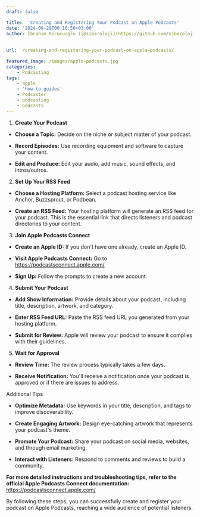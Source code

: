 ```yaml
---
draft: false

title:  'Creating and Registering Your Podcast on Apple Podcasts'
date: '2024-09-29T00:16:50+03:00'
author: İbrahim Korucuoğlu ([@siberoloji](https://github.com/siberoloji))
 
 
url:  /creating-and-registering-your-podcast-on-apple-podcasts/
 
featured_image: /images/apple-podcasts.jpg
categories:
    - Podcasting
tags:
    - apple
    - 'how-to guides'
    - Podcaster
    - podcasting
    - podcasts
---
```



1. **Create Your Podcast**


* **Choose a Topic:** Decide on the niche or subject matter of your podcast.

* **Record Episodes:** Use recording equipment and software to capture your content.

* **Edit and Produce:** Edit your audio, add music, sound effects, and intros/outros.




2. **Set Up Your RSS Feed**


* **Choose a Hosting Platform:** Select a podcast hosting service like Anchor, Buzzsprout, or Podbean.

* **Create an RSS Feed:** Your hosting platform will generate an RSS feed for your podcast. This is the essential link that directs listeners and podcast directories to your content.




3. **Join Apple Podcasts Connect**


* **Create an Apple ID:** If you don't have one already, create an Apple ID.

* **Visit Apple Podcasts Connect:** Go to <a href="https://podcastsconnect.apple.com/" target="_blank" rel="noreferrer noopener">https://podcastsconnect.apple.com/</a>

* **Sign Up:** Follow the prompts to create a new account.




4. **Submit Your Podcast**


* **Add Show Information:** Provide details about your podcast, including title, description, artwork, and category.

* **Enter RSS Feed URL:** Paste the RSS feed URL you generated from your hosting platform.

* **Submit for Review:** Apple will review your podcast to ensure it complies with their guidelines.




5. **Wait for Approval**


* **Review Time:** The review process typically takes a few days.

* **Receive Notification:** You'll receive a notification once your podcast is approved or if there are issues to address.




Additional Tips


* **Optimize Metadata:** Use keywords in your title, description, and tags to improve discoverability.

* **Create Engaging Artwork:** Design eye-catching artwork that represents your podcast's theme.

* **Promote Your Podcast:** Share your podcast on social media, websites, and through email marketing.

* **Interact with Listeners:** Respond to comments and reviews to build a community.




**For more detailed instructions and troubleshooting tips, refer to the official Apple Podcasts Connect documentation:** <a target="_blank" rel="noreferrer noopener" href="https://podcastsconnect.apple.com/">https://podcastsconnect.apple.com/</a>



By following these steps, you can successfully create and register your podcast on Apple Podcasts, reaching a wide audience of potential listeners.
